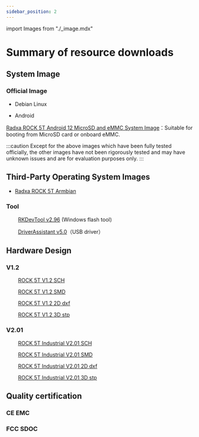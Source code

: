 ```yaml
---
sidebar_position: 2
---
```


import Images from "./\_image.mdx"

# Summary of resource downloads

## System Image

### Official Image

- Debian Linux

<Images loader={true} rock5t_system_img_61={true}  spi_img={false} android12_update={true} android12_gpt={true}  />

- Android

[Radxa ROCK 5T Android 12 MicroSD and eMMC System Image](https://github.com/radxa/manifests/releases/download/radxa-rock5t-20250226/Rock5T-Android12-rk14-20250226-gpt.zip)：Suitable for booting from MicroSD card or onboard eMMC.

:::caution
Except for the above images which have been fully tested officially, the other images have not been rigorously tested and may have unknown issues and are for evaluation purposes only.
:::

## Third-Party Operating System Images

- [Radxa ROCK 5T Armbian](https://www.armbian.com/radxa-rock-5t/)

### Tool

&emsp;&emsp; [RKDevTool v2.96](https://dl.radxa.com/tools/windows/RKDevTool_Release_v2.96_zh.zip) (Windows flash tool)

&emsp;&emsp; [DriverAssistant v5.0](https://dl.radxa.com/tools/windows/DriverAssitant_v5.0.zip)（USB driver）

## Hardware Design

### V1.2

&emsp;&emsp; [ROCK 5T V1.2 SCH](https://dl.radxa.com/rock5/5t/docs/hw/radxa_rock5t_schematic_v1.2_20250109.pdf)

&emsp;&emsp; [ROCK 5T V1.2 SMD](https://dl.radxa.com/rock5/5t/docs/hw/radxa_rock5t_components_placement_map_v1.2_20250109.pdf)

&emsp;&emsp; [ROCK 5T V1.2 2D dxf](https://dl.radxa.com/rock5/5t/docs/hw/radxa_rock5t_2d_dxf_v1.2.zip)

&emsp;&emsp; [ROCK 5T V1.2 3D stp](https://dl.radxa.com/rock5/5t/docs/hw/radxa_rock5t_3d_pcba_stp_v1.2_20250207.zip)

### V2.01

&emsp;&emsp; [ROCK 5T Industrial V2.01 SCH](https://dl.radxa.com/rock5/5t/docs/hw/radxa_rock5t_Industrial_schematic_v2.01.pdf)

&emsp;&emsp; [ROCK 5T Industrial V2.01 SMD](https://dl.radxa.com/rock5/5t/docs/hw/radxa_rock5t_industral_components_placement_map_v2.01.pdf)

&emsp;&emsp; [ROCK 5T Industrial V2.01 2D dxf](https://dl.radxa.com/rock5/5t/docs/hw/radxa_rock5t_industrial_2d_dxf_v2.01.zip)

&emsp;&emsp; [ROCK 5T Industrial V2.01 3D stp](https://dl.radxa.com/rock5/5t/docs/hw/radxa_rock-5t-industrial_3d_pcba_stp_v2.01_20251027.stp.zip)

## Quality certification

### CE EMC

### FCC SDOC
